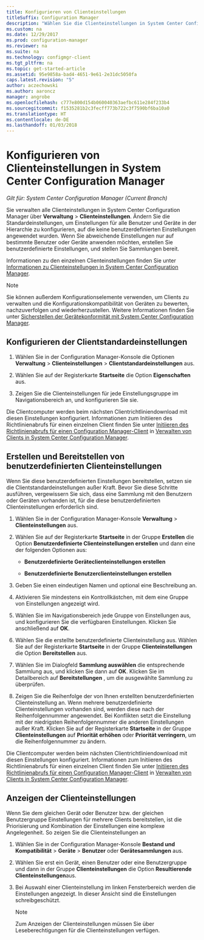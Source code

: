 ```yaml
---
title: Konfigurieren von Clienteinstellungen
titleSuffix: Configuration Manager
description: "Wählen Sie die Clienteinstellungen in System Center Configuration Manager aus."
ms.custom: na
ms.date: 12/29/2017
ms.prod: configuration-manager
ms.reviewer: na
ms.suite: na
ms.technology: configmgr-client
ms.tgt_pltfrm: na
ms.topic: get-started-article
ms.assetid: 95e9858a-bad4-4651-9e61-2e31dc5050fa
caps.latest.revision: "5"
author: aczechowski
ms.author: aaroncz
manager: angrobe
ms.openlocfilehash: c777e800d154b060040363aefbc611e284f233b4
ms.sourcegitcommit: f1535281b2c3fecff773b722c3f7590bf6ba10a0
ms.translationtype: HT
ms.contentlocale: de-DE
ms.lasthandoff: 01/03/2018
---
```

# <a name="how-to-configure-client-settings-in-system-center-configuration-manager"></a>Konfigurieren von Clienteinstellungen in System Center Configuration Manager

*Gilt für: System Center Configuration Manager (Current Branch)*

Sie verwalten alle Clienteinstellungen in System Center Configuration Manager über **Verwaltung** > **Clienteinstellungen**. Ändern Sie die Standardeinstellungen, um Einstellungen für alle Benutzer und Geräte in der Hierarchie zu konfigurieren, auf die keine benutzerdefinierten Einstellungen angewendet wurden. Wenn Sie abweichende Einstellungen nur auf bestimmte Benutzer oder Geräte anwenden möchten, erstellen Sie benutzerdefinierte Einstellungen, und stellen Sie Sammlungen bereit.  

Informationen zu den einzelnen Clienteinstellungen finden Sie unter [Informationen zu Clienteinstellungen in System Center Configuration Manager](../../../core/clients/deploy/about-client-settings.md).

> [!NOTE]  
>  Sie können außerdem Konfigurationselemente verwenden, um Clients zu verwalten und die Konfigurationskompatibilität von Geräten zu bewerten, nachzuverfolgen und wiederherzustellen. Weitere Informationen finden Sie unter [Sicherstellen der Gerätekonformität mit System Center Configuration Manager](../../../compliance/understand/ensure-device-compliance.md).  

##  <a name="configure-the-default-client-settings"></a>Konfigurieren der Clientstandardeinstellungen    

1.  Wählen Sie in der Configuration Manager-Konsole die Optionen **Verwaltung** > **Clienteinstellungen** > **Clientstandardeinstellungen** aus.  

3.  Wählen Sie auf der Registerkarte **Startseite** die Option **Eigenschaften** aus.  

4.  Zeigen Sie die Clienteinstellungen für jede Einstellungsgruppe im Navigationsbereich an, und konfigurieren Sie sie.  

 Die Clientcomputer werden beim nächsten Clientrichtliniendownload mit diesen Einstellungen konfiguriert. Informationen zum Initiieren des Richtlinienabrufs für einen einzelnen Client finden Sie unter [Initiieren des Richtlinienabrufs für einen Configuration Manager-Client](../../../core/clients/manage/manage-clients.md#BKMK_PolicyRetrieval) in [Verwalten von Clients in System Center Configuration Manager](../../../core/clients/manage/manage-clients.md).  

##  <a name="create-and-deploy-custom-client-settings"></a>Erstellen und Bereitstellen von benutzerdefinierten Clienteinstellungen  
Wenn Sie diese benutzerdefinierten Einstellungen bereitstellen, setzen sie die Clientstandardeinstellungen außer Kraft. Bevor Sie diese Schritte ausführen, vergewissern Sie sich, dass eine Sammlung mit den Benutzern oder Geräten vorhanden ist, für die diese benutzerdefinierten Clienteinstellungen erforderlich sind.  

1.  Wählen Sie in der Configuration Manager-Konsole **Verwaltung** > **Clienteinstellungen** aus.  

3.  Wählen Sie auf der Registerkarte **Startseite** in der Gruppe **Erstellen** die Option **Benutzerdefinierte Clienteinstellungen erstellen** und dann eine der folgenden Optionen aus:  

    -   **Benutzerdefinierte Geräteclienteinstellungen erstellen**  

    -   **Benutzerdefinierte Benutzerclienteinstellungen erstellen**  

4.  Geben Sie einen eindeutigen Namen und optional eine Beschreibung an.  

5.  Aktivieren Sie mindestens ein Kontrollkästchen, mit dem eine Gruppe von Einstellungen angezeigt wird.  

6.  Wählen Sie im Navigationsbereich jede Gruppe von Einstellungen aus, und konfigurieren Sie die verfügbaren Einstellungen. Klicken Sie anschließend auf **OK**.   

8.  Wählen Sie die erstellte benutzerdefinierte Clienteinstellung aus. Wählen Sie auf der Registerkarte **Startseite** in der Gruppe **Clienteinstellungen** die Option **Bereitstellen** aus.  

9. Wählen Sie im Dialogfeld **Sammlung auswählen** die entsprechende Sammlung aus, und klicken Sie dann auf **OK**. Klicken Sie im Detailbereich auf **Bereitstellungen** , um die ausgewählte Sammlung zu überprüfen.  

10. Zeigen Sie die Reihenfolge der von Ihnen erstellten benutzerdefinierten Clienteinstellung an. Wenn mehrere benutzerdefinierte Clienteinstellungen vorhanden sind, werden diese nach der Reihenfolgennummer angewendet. Bei Konflikten setzt die Einstellung mit der niedrigsten Reihenfolgennummer die anderen Einstellungen außer Kraft. Klicken Sie auf der Registerkarte **Startseite** in der Gruppe **Clienteinstellungen** auf **Priorität erhöhen** oder **Priorität verringern**, um die Reihenfolgennummer zu ändern.  

 Die Clientcomputer werden beim nächsten Clientrichtliniendownload mit diesen Einstellungen konfiguriert. Informationen zum Initiieren des Richtlinienabrufs für einen einzelnen Client finden Sie unter [Initiieren des Richtlinienabrufs für einen Configuration Manager-Client](../../../core/clients/manage/manage-clients.md#BKMK_PolicyRetrieval) in [Verwalten von Clients in System Center Configuration Manager](../../../core/clients/manage/manage-clients.md).  



##  <a name="view-client-settings"></a>Anzeigen der Clienteinstellungen  
 Wenn Sie dem gleichen Gerät oder Benutzer bzw. der gleichen Benutzergruppe Einstellungen für mehrere Clients bereitstellen, ist die Priorisierung und Kombination der Einstellungen eine komplexe Angelegenheit. So zeigen Sie die Clienteinstellungen an  

1.  Wählen Sie in der Configuration Manager-Konsole **Bestand und Kompatibilität** > **Geräte** > **Benutzer** oder **Gerätesammlungen** aus.  

3.  Wählen Sie erst ein Gerät, einen Benutzer oder eine Benutzergruppe und dann in der Gruppe **Clienteinstellungen** die Option **Resultierende Clienteinstellungen**aus.  

4.  Bei Auswahl einer Clienteinstellung im linken Fensterbereich werden die Einstellungen angezeigt. In dieser Ansicht sind die Einstellungen schreibgeschützt. 

    > [!NOTE]  
    >  Zum Anzeigen der Clienteinstellungen müssen Sie über Leseberechtigungen für die Clienteinstellungen verfügen.  

    